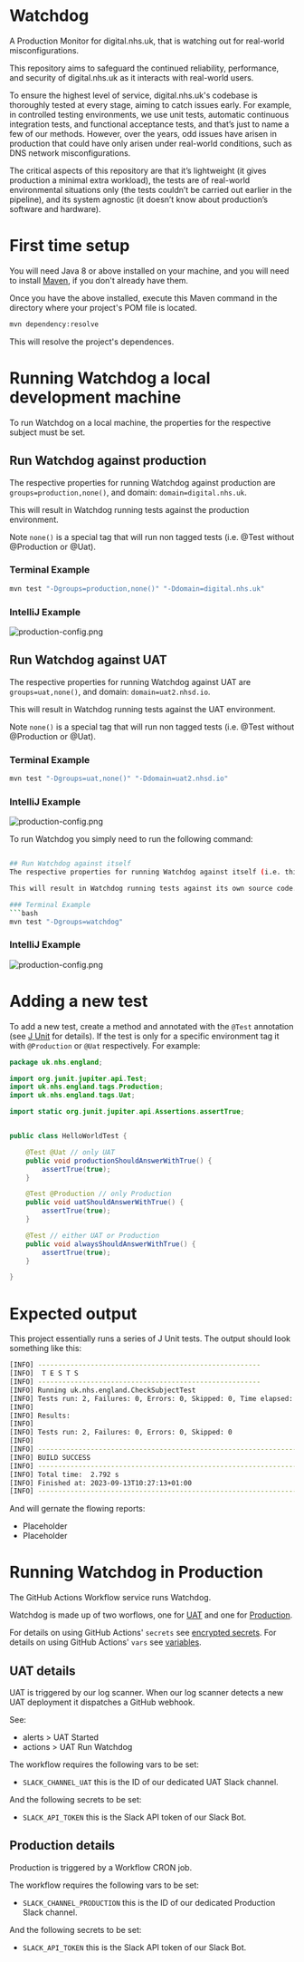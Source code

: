 # Watchdog
A Production Monitor for digital.nhs.uk, that is watching out for real-world misconfigurations.

This repository aims to safeguard the continued reliability, performance, and security of digital.nhs.uk as it interacts with real-world users. 

To ensure the highest level of service, digital.nhs.uk's codebase is thoroughly tested at every stage, aiming to catch issues early. For example, in controlled testing environments, we use unit tests, automatic continuous integration tests, and functional acceptance tests, and that’s just to name a few of our methods. However, over the years, odd issues have arisen in production that could have only arisen under real-world conditions, such as DNS network misconfigurations. 

The critical aspects of this repository are that it’s lightweight (it gives production a minimal extra workload), the tests are of real-world environmental situations only (the tests couldn’t be carried out earlier in the pipeline), and its system agnostic (it doesn’t know about production’s software and hardware).

# First time setup
You will need Java 8 or above installed on your machine, and you will need to install [Maven](https://maven.apache.org/install.html), if you don't already have them.

Once you have the above installed, execute this Maven command in the directory where your project's POM file is located.
```bash
mvn dependency:resolve
```
This will resolve the project's dependences.

# Running Watchdog a local development machine
To run Watchdog on a local machine, the properties for the respective subject must be set.

## Run Watchdog against production
The respective properties for running Watchdog against production are `groups=production,none()`, and domain: `domain=digital.nhs.uk`.

This will result in Watchdog running tests against the production environment.

Note `none()` is a special tag that will run non tagged tests (i.e. @Test without @Production or @Uat).

### Terminal Example
```bash
mvn test "-Dgroups=production,none()" "-Ddomain=digital.nhs.uk"
```

### IntelliJ Example
![production-config.png](images/production-config.png)

## Run Watchdog against UAT
The respective properties for running Watchdog against UAT are `groups=uat,none()`, and domain: `domain=uat2.nhsd.io`.

This will result in Watchdog running tests against the UAT environment.

Note `none()` is a special tag that will run non tagged tests (i.e. @Test without @Production or @Uat).

### Terminal Example
```bash
mvn test "-Dgroups=uat,none()" "-Ddomain=uat2.nhsd.io"
```

### IntelliJ Example
![production-config.png](images/uat-config.png)


To run Watchdog you simply need to run the following command:
```bash

## Run Watchdog against itself
The respective properties for running Watchdog against itself (i.e. this project code) are `groups=watchdog`.

This will result in Watchdog running tests against its own source code.

### Terminal Example
```bash
mvn test "-Dgroups=watchdog"
```

### IntelliJ Example
![production-config.png](images/watchdog-config.png)


# Adding a new test
To add a new test, create a method and annotated with the `@Test` annotation (see [J Unit](https://junit.org/junit5/docs/current/user-guide/#writing-tests) for details). If the test is only for a specific environment tag it with `@Production` or `@Uat` respectively. For example:

```java
package uk.nhs.england;

import org.junit.jupiter.api.Test;
import uk.nhs.england.tags.Production;
import uk.nhs.england.tags.Uat;

import static org.junit.jupiter.api.Assertions.assertTrue;


public class HelloWorldTest {

    @Test @Uat // only UAT
    public void productionShouldAnswerWithTrue() {
        assertTrue(true);
    }

    @Test @Production // only Production
    public void uatShouldAnswerWithTrue() {
        assertTrue(true);
    }

    @Test // either UAT or Production
    public void alwaysShouldAnswerWithTrue() {
        assertTrue(true);
    }

}
```

# Expected output
This project essentially runs a series of J Unit tests. The output should look something like this:

```bash
[INFO] -------------------------------------------------------
[INFO]  T E S T S
[INFO] -------------------------------------------------------
[INFO] Running uk.nhs.england.CheckSubjectTest
[INFO] Tests run: 2, Failures: 0, Errors: 0, Skipped: 0, Time elapsed: 0.063 s -- in uk.nhs.england.CheckSubjectTest
[INFO] 
[INFO] Results:
[INFO] 
[INFO] Tests run: 2, Failures: 0, Errors: 0, Skipped: 0
[INFO] 
[INFO] ------------------------------------------------------------------------
[INFO] BUILD SUCCESS
[INFO] ------------------------------------------------------------------------
[INFO] Total time:  2.792 s
[INFO] Finished at: 2023-09-13T10:27:13+01:00
[INFO] ------------------------------------------------------------------------
```

And will gernate the flowing reports:
- Placeholder
- Placeholder

# Running Watchdog in Production
The GitHub Actions Workflow service runs Watchdog.

Watchdog is made up of two worflows, one for [UAT](.github/workflows/test-runner-uat.yml) and one for [Production](.github/workflows/test-runner-production.yml).

For details on using GitHub Actions' `secrets` see [encrypted secrets](https://docs.github.com/en/actions/reference/encrypted-secrets).
For details on using GitHub Actions' `vars` see [variables](https://docs.github.com/en/actions/learn-github-actions/variables).

## UAT details
UAT is triggered by our log scanner. When our log scanner detects a new UAT deployment it dispatches a GitHub webhook.

See:
- alerts  > UAT Started
- actions > UAT Run Watchdog

The workflow requires the following vars to be set:
- `SLACK_CHANNEL_UAT` this is the ID of our dedicated UAT Slack channel.

And the following secrets to be set:
- `SLACK_API_TOKEN` this is the Slack API token of our Slack Bot.


## Production details
Production is triggered by a Workflow CRON job.

The workflow requires the following vars to be set:
- `SLACK_CHANNEL_PRODUCTION` this is the ID of our dedicated Production Slack channel.

And the following secrets to be set:
- `SLACK_API_TOKEN` this is the Slack API token of our Slack Bot.
